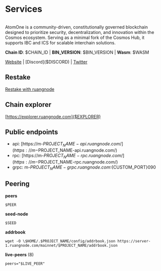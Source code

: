 
# Services

<figure><img src="https://raw.githubusercontent.com/ruangnode/cosmos-images/main/logos/$PROJECT_NAME.png" alt=""><figcaption></figcaption></figure>

AtomOne is a community-driven, constitutionally governed blockchain designed to prioritize security, decentralization, and innovation within the Cosmos ecosystem. Serving as a minimal fork of the Cosmos Hub, it supports IBC and ICS for scalable interchain solutions.

**Chain ID**: $CHAIN_ID | **BIN_VERSION**: $BIN_VERSION  | **Wasm**: $WASM

[Website]($WEBSITE) | [Discord]($DISCORD) | [Twitter]($TWITTER)

## Restake

[Restake with ruangnode]($RESTAKE)
## Chain explorer
[https://explorer.ruangnode.com]($EXPLORER)

## Public endpoints

* api: [https://m-$PROJECT_NAME-api.ruangnode.com/](https://m-$PROJECT_NAME-api.ruangnode.com/)
* rpc: [https://m-$PROJECT_NAME-rpc.ruangnode.com/](https://m-$PROJECT_NAME-rpc.ruangnode.com/)
* grpc: m-$PROJECT_NAME-grpc.ruangnode.com:${CUSTOM_PORT}090

## Peering

**peers**

```
$PEER
```

**seed-node**

```
$SEED
```

**addrbook**
```
wget -O \$HOME/.$PROJECT_NAME/config/addrbook.json https://server-1.ruangnode.com/mainnet/$PROJECT_NAME/addrbook.json
```

**live-peers** (8)
```
peers="$LIVE_PEER"
```
